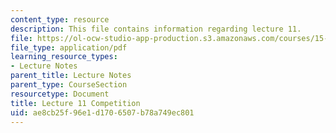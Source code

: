 ```yaml
---
content_type: resource
description: This file contains information regarding lecture 11.
file: https://ol-ocw-studio-app-production.s3.amazonaws.com/courses/15-390-new-enterprises-spring-2013/ae8cb25f96e1d1706507b78a749ec801_MIT15_390S13_lec11.pdf
file_type: application/pdf
learning_resource_types:
- Lecture Notes
parent_title: Lecture Notes
parent_type: CourseSection
resourcetype: Document
title: Lecture 11 Competition
uid: ae8cb25f-96e1-d170-6507-b78a749ec801
---
```

